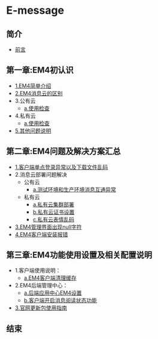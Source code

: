 # E-message

## 简介
* [前言](README.md)

## 第一章:EM4初认识
* [1.EM4简单介绍](chapter1/E4info.md)
* [2.EM4消息云的区别](chapter1/E4cloudDiff.md)
* 3.公有云
    * [a.使用检查](chapter1/ronghubCheck.md)
* 4.私有云
    * [a.使用检查](chapter1/privateCloudCheck.md)
* [5.其他问题说明](chapter1/otherQue.md)

## 第二章:EM4问题及解决方案汇总
* [1.客户端单点登录异常以及下载文件乱码](chapter2/E4login.md)
* 2.消息云部署问题解决
    * 公有云
        * [a.测试环境和生产环境消息互通异常](chapter2/testAndMainRongChao.md)
    * 私有云
        * [a.私有云集群部署]()
        * [b.私有云证书设置]()
        * [c.私有云表情乱码](chapter2/PrivateClondEmoji.md)
* [3.EM4管理界面出现null字符](chapter2/E4nullSolve.md)
* [4.EM4客户端安装报错](chapter2/E4installChErr.md)

## 第三章:EM4功能使用设置及相关配置说明
* 1.客户端使用说明：
    * [a.EM4客户端清理缓存](chapter3/setE4clean.md)
* 2.EM4后端管理中心：
    * [a.后端应用中心EM4设置](chapter3/E4managePage.md)
    * [b.客户端开启消息阅读状态功能](chapter3/MessageStatus.md)
* [3.官网更新包使用指南](chapter3/updateEmessage.md)

## 结束
